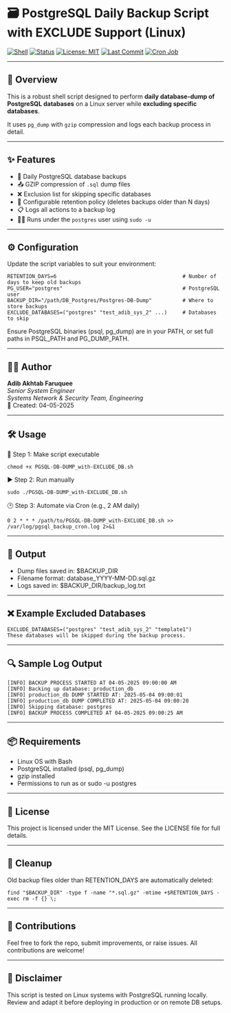 # 🗃️ PostgreSQL Daily Backup Script with EXCLUDE Support (Linux)

[![Shell](https://img.shields.io/badge/Shell-Bash-brightgreen?logo=gnu-bash&logoColor=white)](https://www.gnu.org/software/bash/)
[![Status](https://img.shields.io/badge/status-stable-success.svg)](https://github.com/adibakhtab007/shell_script)
[![License: MIT](https://img.shields.io/badge/License-MIT-yellow.svg)](./LICENSE)
[![Last Commit](https://img.shields.io/github/last-commit/adibakhtab007/shell_script.svg)](https://github.com/adibakhtab007/shell_script/commits/main)
[![Cron Job](https://img.shields.io/badge/Schedule-Daily-blue)](https://crontab.guru/#0_2_*_*_*)

---

## 📌 Overview

This is a robust shell script designed to perform **daily database-dump of PostgreSQL databases** on a Linux server while **excluding specific databases**.

It uses `pg_dump` with `gzip` compression and logs each backup process in detail.

---

## ✨ Features

- 🔁 Daily PostgreSQL database backups
- 📤 GZIP compression of `.sql` dump files
- ❌ Exclusion list for skipping specific databases
- 📆 Configurable retention policy (deletes backups older than N days)
- 📋 Logs all actions to a backup log
- 👨‍💻 Runs under the `postgres` user using `sudo -u`

---

## ⚙️ Configuration

Update the script variables to suit your environment:

```
RETENTION_DAYS=6                                         # Number of days to keep old backups
PG_USER="postgres"                                       # PostgreSQL user
BACKUP_DIR="/path/DB_Postgres/Postgres-DB-Dump"          # Where to store backups
EXCLUDE_DATABASES=("postgres" "test_adib_sys_2" ...)     # Databases to skip
```
Ensure PostgreSQL binaries (psql, pg_dump) are in your PATH, or set full paths in PSQL_PATH and PG_DUMP_PATH.

---

## 🧑‍💻 Author
**Adib Akhtab Faruquee**  
_Senior System Engineer_  
_Systems Network & Security Team, Engineering_  
📅 Created: 04-05-2025

---

## 🛠️ Usage

📂 Step 1: Make script executable

```
chmod +x PGSQL-DB-DUMP_with-EXCLUDE_DB.sh
```

▶️ Step 2: Run manually

```
sudo ./PGSQL-DB-DUMP_with-EXCLUDE_DB.sh
```

🕑 Step 3: Automate via Cron (e.g., 2 AM daily)

```
0 2 * * * /path/to/PGSQL-DB-DUMP_with-EXCLUDE_DB.sh >> /var/log/pgsql_backup_cron.log 2>&1
```

---

## 📁 Output
- Dump files saved in: $BACKUP_DIR
- Filename format: database_YYYY-MM-DD.sql.gz
- Logs saved in: $BACKUP_DIR/backup_log.txt

---

## ❌ Example Excluded Databases
```
EXCLUDE_DATABASES=("postgres" "test_adib_sys_2" "template1")
These databases will be skipped during the backup process.
```

---

## 🔍 Sample Log Output
```
[INFO] BACKUP PROCESS STARTED AT 04-05-2025 09:00:00 AM
[INFO] Backing up database: production_db
[INFO] production_db DUMP STARTED AT: 2025-05-04 09:00:01
[INFO] production_db DUMP COMPLETED AT: 2025-05-04 09:00:20
[INFO] Skipping database: postgres
[INFO] BACKUP PROCESS COMPLETED AT 04-05-2025 09:00:25 AM
```

---

## 📦 Requirements
- Linux OS with Bash
- PostgreSQL installed (psql, pg_dump)
- gzip installed
- Permissions to run as or sudo -u postgres

---

## 📝 License
This project is licensed under the MIT License. See the LICENSE file for full details.

---

## 🧼 Cleanup
Old backup files older than RETENTION_DAYS are automatically deleted:

```find "$BACKUP_DIR" -type f -name "*.sql.gz" -mtime +$RETENTION_DAYS -exec rm -f {} \;```

---

## 🤝 Contributions
Feel free to fork the repo, submit improvements, or raise issues. All contributions are welcome!

---

## 🚨 Disclaimer
This script is tested on Linux systems with PostgreSQL running locally. Review and adapt it before deploying in production or on remote DB setups.